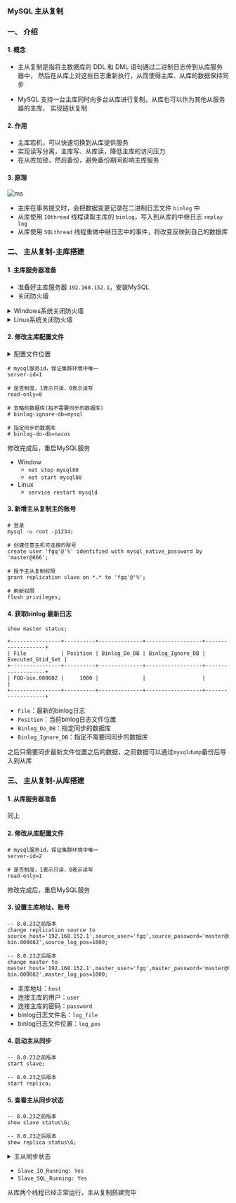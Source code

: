 ### MySQL 主从复制

### 一、 介绍
#### 1. 概念
* 主从复制是指将主数据库的 DDL 和 DML 语句通过二进制日志传到从库服务器中，
然后在从库上对这些日志重新执行，从而使得主库、从库的数据保持同步

* MySQL 支持一台主库同时向多台从库进行复制，从库也可以作为其他从服务器的主库，
实现链状复制

#### 2. 作用
* 主库宕机，可以快速切换到从库提供服务
* 实现读写分离，主库写、从库读，降低主库的访问压力
* 在从库加锁，然后备份，避免备份期间影响主库服务

#### 3. 原理
![ms](https://fgq233.github.io/imgs/mysql/ms.png)

* 主库在事务提交时，会把数据变更记录在二进制日志文件 `binlog` 中
* 从库使用 `IOthread` 线程读取主库的 `binlog`，写入到从库的中继日志 `replay log`
* 从库使用 `SQLthread` 线程重做中继日志中的事件，将改变反映到自己的数据库



### 二、 主从复制-主库搭建
#### 1. 主库服务器准备
* 准备好主库服务器 `192.168.152.1`，安装MySQL
* 关闭防火墙 



<details><summary>Windows系统关闭防火墙</summary><pre>
<code>关闭 所有防火墙，off关闭 on开启
netsh advfirewall set allprofile state off 
</code></pre></details>


<details><summary>Linux系统关闭防火墙</summary><pre>
<code>只开放指定的3306端口号
firewall-cmd --zone=public --add-port=3306/tcp --permanent  
firewall-cmd --reload

关闭服务器整个防火墙
systemctl stop firewalld
systemctl disable firewalld
</code></pre></details>



#### 2. 修改主库配置文件
<details><summary>配置文件位置</summary><pre>
<code>Window  
C:\ProgramData\MySQL\MySQL Server 8.0\my.ini

Linux 
/etc/my.cnf
</code></pre></details>

```
# mysql服务id，保证集群环境中唯一
server-id=1

# 是否制度，1表示只读，0表示读写
read-only=0

# 忽略的数据库(指不需要同步的数据库)
# binlog-ignore-db=mysql

# 指定同步的数据库
# binlog-do-db=nacos
```


修改完成后，重启MySQL服务
* Window
  * `net stop mysql80`
  * `net start mysql80`
* Linux
  * `service restart mysqld`


#### 3. 新增主从复制主的账号
```
# 登录
mysql -u root -p1234;

# 创建任意主机可连接的账号
create user 'fgq'@'%' identified with mysql_native_password by 'master@666';

# 授予主从复制权限
grant replication slave on *.* to 'fgq'@'%';

# 刷新权限		
flush privileges;
```

 
#### 4. 获取binlog 最新日志
```
show master status;

+----------------+----------+--------------+------------------+-------------------+
| File           | Position | Binlog_Do_DB | Binlog_Ignore_DB | Executed_Gtid_Set |
+----------------+----------+--------------+------------------+-------------------+
| FGQ-bin.000082 |     1000 |              |                  |                   |
+----------------+----------+--------------+------------------+-------------------+
```

* `File`：最新的binlog日志
* `Position`：当前binlog日志文件位置
* `Binlog_Do_DB`：指定同步的数据库
* `Binlog_Ignore_DB`：指定不需要同同步的数据库

之后只需要同步最新文件位置之后的数据，之前数据可以通过`mysqldump`备份后导入到从库



### 三、 主从复制-从库搭建
#### 1. 从库服务器准备
同上


#### 2. 修改从库配置文件
```
# mysql服务id，保证集群环境中唯一
server-id=2

# 是否制度，1表示只读，0表示读写
read-only=1
```

修改完成后，重启MySQL服务


#### 3. 设置主库地址、账号
```
-- 8.0.23之前版本
change replication source to source_host='192.168.152.1',source_user='fgq',source_password='master@666',source_log_file='FGQ-bin.000082',source_log_pos=1000;

-- 8.0.23之后版本
change master to master_host='192.168.152.1',master_user='fgq',master_password='master@666',master_log_file='FGQ-bin.000082',master_log_pos=1000;
```


* 主库地址：`host`
* 连接主库的用户：`user`
* 连接主库的密码：`password`
* binlog日志文件名：`log_file`
* binlog日志文件位置：`log_pos`


#### 4. 启动主从同步
```
-- 8.0.23之前版本
start slave;

-- 8.0.23之后版本
start replica;
```


#### 5. 查看主从同步状态
```
-- 8.0.23之前版本
show slave status\G;

-- 8.0.23之后版本
show replica status\G;
```

<details><summary>主从同步状态</summary><pre>
<code>*************************** 1. row ***************************
               Slave_IO_State: Waiting for source to send event
                  Master_Host: 192.168.152.1
                  Master_User: fgq
                  Master_Port: 3306
                Connect_Retry: 60
              Master_Log_File: FGQ-bin.000083
          Read_Master_Log_Pos: 157
               Relay_Log_File: DESKTOP-3CITCAH-relay-bin.000003
                Relay_Log_Pos: 369
        Relay_Master_Log_File: FGQ-bin.000083
             Slave_IO_Running: Yes
            Slave_SQL_Running: Yes
              Replicate_Do_DB:
          Replicate_Ignore_DB:
           Replicate_Do_Table:
       Replicate_Ignore_Table:
      Replicate_Wild_Do_Table:
  Replicate_Wild_Ignore_Table:
                   Last_Errno: 0
                   Last_Error:
                 Skip_Counter: 0
          Exec_Master_Log_Pos: 157
              Relay_Log_Space: 756
              Until_Condition: None
               Until_Log_File:
                Until_Log_Pos: 0
           Master_SSL_Allowed: No
           Master_SSL_CA_File:
           Master_SSL_CA_Path:
              Master_SSL_Cert:
            Master_SSL_Cipher:
               Master_SSL_Key:
        Seconds_Behind_Master: 0
Master_SSL_Verify_Server_Cert: No
                Last_IO_Errno: 0
                Last_IO_Error:
               Last_SQL_Errno: 0
               Last_SQL_Error:
  Replicate_Ignore_Server_Ids:
             Master_Server_Id: 1
                  Master_UUID: 0da595c1-6818-11ed-8c65-80fa5b8e5dc3
             Master_Info_File: mysql.slave_master_info
                    SQL_Delay: 0
          SQL_Remaining_Delay: NULL
      Slave_SQL_Running_State: Replica has read all relay log; waiting for more updates
           Master_Retry_Count: 86400
                  Master_Bind:
      Last_IO_Error_Timestamp:
     Last_SQL_Error_Timestamp:
               Master_SSL_Crl:
           Master_SSL_Crlpath:
           Retrieved_Gtid_Set:
            Executed_Gtid_Set:
                Auto_Position: 0
         Replicate_Rewrite_DB:
                 Channel_Name:
           Master_TLS_Version:
       Master_public_key_path:
        Get_master_public_key: 0
            Network_Namespace:
</code></pre></details>



* `Slave_IO_Running: Yes`
* `Slave_SQL_Running: Yes`

从库两个线程已经正常运行，主从复制搭建完毕





